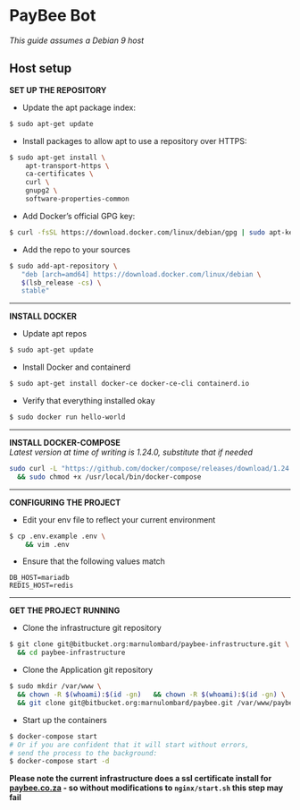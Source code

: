 # PayBee Bot
 _This guide assumes a Debian 9 host_
## Host setup
**SET UP THE REPOSITORY**

* Update the apt package index:
```bash
$ sudo apt-get update
```
* Install packages to allow apt to use a repository over HTTPS:
```bash
$ sudo apt-get install \
    apt-transport-https \
    ca-certificates \
    curl \
    gnupg2 \
    software-properties-common
```

* Add Docker’s official GPG key:
```bash
$ curl -fsSL https://download.docker.com/linux/debian/gpg | sudo apt-key add -
```
* Add the repo to your sources
```bash
$ sudo add-apt-repository \
   "deb [arch=amd64] https://download.docker.com/linux/debian \
   $(lsb_release -cs) \
   stable"
```
<hr>

**INSTALL DOCKER**

* Update apt repos
```bash
$ sudo apt-get update
```

* Install Docker and containerd
```bash
$ sudo apt-get install docker-ce docker-ce-cli containerd.io
```

* Verify that everything installed okay
```bash
$ sudo docker run hello-world
```

<hr> 

**INSTALL DOCKER-COMPOSE**  
*Latest version at time of writing is 1.24.0, substitute that if needed*  

```bash
sudo curl -L "https://github.com/docker/compose/releases/download/1.24.0/docker-compose-$(uname -s)-$(uname -m)" -o /usr/local/bin/docker-compose \
  && sudo chmod +x /usr/local/bin/docker-compose
```

<hr>

**CONFIGURING THE PROJECT**  

* Edit your env file to reflect your current environment
```bash
$ cp .env.example .env \
    && vim .env
```

* Ensure that the following values match
```dotenv
DB_HOST=mariadb
REDIS_HOST=redis
```

<hr>

**GET THE PROJECT RUNNING**

* Clone the infrastructure git repository
```bash
$ git clone git@bitbucket.org:marnulombard/paybee-infrastructure.git \
  && cd paybee-infrastructure
```

* Clone the Application git repository
```bash
$ sudo mkdir /var/www \
  && chown -R $(whoami):$(id -gn)   && chown -R $(whoami):$(id -gn) \
  && git clone git@bitbucket.org:marnulombard/paybee.git /var/www/paybee
```

* Start up the containers
```bash
$ docker-compose start
# Or if you are confident that it will start without errors, 
# send the process to the background:
$ docker-compose start -d
```
**Please note the current infrastructure does a ssl certificate install for [paybee.co.za](https://paybee.co.za) - so without modifications to `nginx/start.sh` this step may fail**
